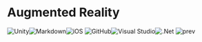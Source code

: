 # Augmented Reality
![Unity](https://img.shields.io/badge/unity-%23000000.svg?style=for-the-badge&logo=unity&logoColor=white)![Markdown](https://img.shields.io/badge/markdown-%23000000.svg?style=for-the-badge&logo=markdown&logoColor=white)![iOS](https://img.shields.io/badge/iOS-000000?style=for-the-badge&logo=ios&logoColor=white)	![GitHub](https://img.shields.io/badge/github-%23121011.svg?style=for-the-badge&logo=github&logoColor=white)![Visual Studio](https://img.shields.io/badge/Visual%20Studio-5C2D91.svg?style=for-the-badge&logo=visual-studio&logoColor=white)![.Net](https://img.shields.io/badge/.NET-5C2D91?style=for-the-badge&logo=.net&logoColor=white)
![prev](https://images.squarespace-cdn.com/content/v1/574faff6f8baf35e5da43485/1528375586219-KJ9ER5DCAVUMTMNB4WJ8/Semantic-AR.gif)
